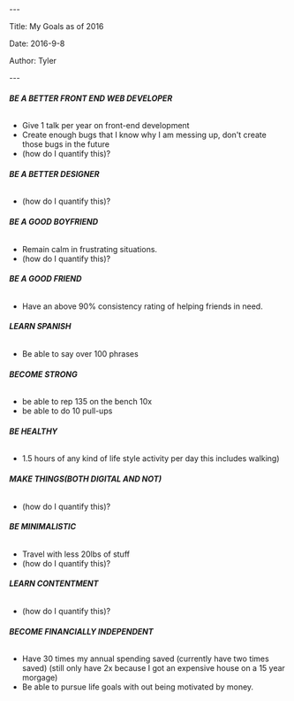 \-\-\-

Title: My Goals as of 2016

Date: 2016\-9\-8

Author: Tyler

\-\-\-

###### <a id="_38n6liwrupl3"></a>__BE A BETTER FRONT END WEB DEVELOPER__

- Give 1 talk per year on front\-end development
- Create enough bugs that I know why I am messing up, don't create those bugs in the future
- \(how do I quantify this\)?

###### <a id="_gsefdt6a5hz"></a>__BE A BETTER DESIGNER__

- \(how do I quantify this\)?

###### <a id="_ya49tmlfmx3b"></a>__BE A GOOD BOYFRIEND__

- Remain calm in frustrating situations\.
- \(how do I quantify this\)?

###### <a id="_mdi16cazsftb"></a>__BE A GOOD FRIEND__

- Have an above 90% consistency rating of helping friends in need\.

###### <a id="_81id06aomohj"></a>__LEARN SPANISH__

- Be able to say over 100 phrases

###### <a id="_q73rjc4gdgwa"></a>__BECOME STRONG__

- be able to rep 135 on the bench 10x
- be able to do 10 pull\-ups

###### <a id="_37sy72drnwmj"></a>__BE HEALTHY__

- 1\.5 hours of any kind of life style activity per day this includes walking\)

###### <a id="_qipkq8vz4o4h"></a>__MAKE THINGS\(BOTH DIGITAL AND NOT\)__

- \(how do I quantify this\)?

###### <a id="_39x67pf136qp"></a>__BE MINIMALISTIC__

- Travel with less 20lbs of stuff
- \(how do I quantify this\)?

###### <a id="_l39ixfhvsqb0"></a>__LEARN CONTENTMENT__

- \(how do I quantify this\)?

###### <a id="_vqmzqib3rkks"></a>__BECOME FINANCIALLY INDEPENDENT__

- Have 30 times my annual spending saved \(currently have two times saved\) \(still only have 2x because I got an expensive house on a 15 year morgage\)
- Be able to pursue life goals with out being motivated by money\.

